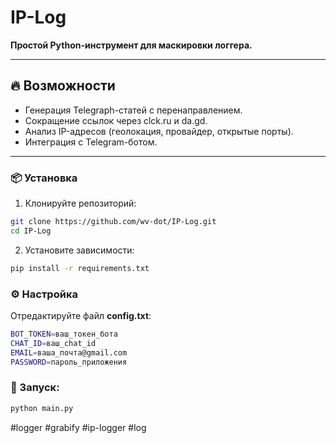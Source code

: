 # IP-Log

**Простой Python-инструмент для маскировки логгера.**

---

## 🔥 Возможности  
- Генерация Telegraph-статей с перенаправлением.
- Сокращение ссылoк через clck.ru и da.gd.
- Анализ IP-адресов (геолокация, провайдер, открытые порты).
- Интеграция с Telegram-ботом.

---

### 📦 Установка

1. Клонируйте репозиторий: 
```bash
git clone https://github.com/wv-dot/IP-Log.git
cd IP-Log
```

2. Установите зависимости:
```bash
pip install -r requirements.txt
```

### ⚙️ Настройка
Отредактируйте файл **config.txt**:
```bash
BOT_TOKEN=ваш_токен_бота  
CHAT_ID=ваш_chat_id  
EMAIL=ваша_почта@gmail.com  
PASSWORD=пароль_приложения
```
### 🚀 Запуск:
```bash
python main.py
```

#logger #grabify #ip-logger #log

